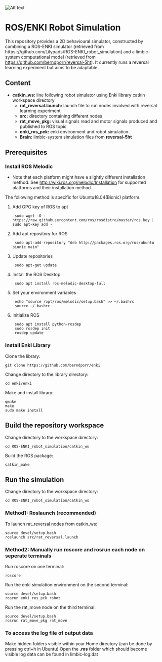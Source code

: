 ![Alt text](https://github.com/Lilypads/AI-Line-Follower/blob/master/SimInAction.png)


# ROS/ENKI Robot Simulation

This repository provides a 2D behavioural simulator, constructed by combining a ROS-ENKI simulator (retrieved from https:://github.com/Lilypads/ROS-ENKI_robot_simulation) and a limbic-system computational model (retrieved from https://github.com/berndporr/reversal-5ht). It currently runs a reversal learning experiment but aims to be adaptable.

## Content
* __catkin_ws:__ line following robot simulator using Enki library catkin workspace directory
  * __rat_reversal.launch:__ launch file to run nodes involved with reversal learning experiment
  * __src:__ directory containing different nodes
  * __rat_move_pkg:__ visual signals read and motor signals produced and published to ROS topic 
  * __enki_ros_pck:__ enki environment and robot simulation
   * __Brain:__ limbic-system simulation files from __reversal-5ht__
     

## Prerequisites

### Install ROS Melodic

 * Note that each platform might have a slightly different installation method.
 See http://wiki.ros.org/melodic/Installation for supported platforms and their installation method.

The following method is specific for Ubuntu18.04(Bionic) platform.

1. Add GPG key of ROS to apt

        sudo wget -O - https://raw.githubusercontent.com/ros/rosdistro/master/ros.key | sudo apt-key add -

2. Add apt repository for ROS

        sudo apt-add-repository "deb http://packages.ros.org/ros/ubuntu bionic main"

3. Update repositories

        sudo apt-get update

4. Install the ROS Desktop

        sudo apt install ros-melodic-desktop-full

5. Set your environment variables

        echo "source /opt/ros/melodic/setup.bash" >> ~/.bashrc
        source ~/.bashrc

6. Initialize ROS

        sudo apt install python-rosdep
        sudo rosdep init
        rosdep update
        

### Install Enki Library

Clone the library:
```
git clone https://github.com/berndporr/enki
```
Change directory to the library directory:
```
cd enki/enki
```
Make and install library:
```
qmake
make
sudo make install
```

## Build the repository workspace

Change directory to the workspace directory:
```
cd ROS-ENKI_robot_simulation/catkin_ws
```
Build the ROS package:
```
catkin_make
```

## Run the simulation

Change directory to the workspace directory:
```
cd ROS-ENKI_robot_simulation/catkin_ws
```

### Method1: Roslaunch (recommended) 

To launch rat_reversal nodes from catkin_ws:
```
source devel/setup.bash
roslaunch src/rat_reversal.launch
```

### Method2: Manually run roscore and rosrun each node on seperate terminals

Run roscore on one terminal:
```
roscore
```

Run the enki simulation environment on the second terminal:
```
source devel/setup.bash
rosrun enki_ros_pck robot
```

Run the rat_move node on the third terminal:
```
source devel/setup.bash
rosrun rat_move_pkg rat_move
```


### To access the log file of output data

Make hidden folders visible within your Home directory (can be done by pressing ctrl+h in Ubuntu)
Open the __.ros__ folder which should become visible
log data can be found in limbic-log.dat


